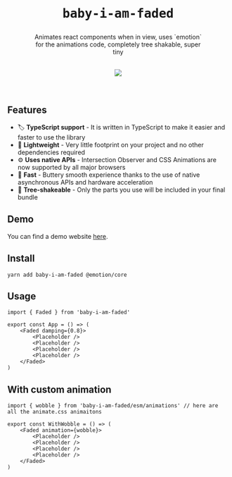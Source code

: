 <div align="center">
    <br/>
    <br/>
    <h1><pre>baby-i-am-faded</pre></h1>
    <p style='width: 400px;'>
    Animates react components when in view, uses `emotion` for the animations code, completely tree shakable, super tiny
    </p>
    <br/>
    <img src="https://upload.wikimedia.org/wikipedia/en/thumb/4/48/Faded_Zhu.jpg/220px-Faded_Zhu.jpg" />
    <br/>
    <br/>
    <br/>
</div>



## Features

-   🏷 **TypeScript support** - It is written in TypeScript to make it easier and faster to use the library
-   🍃 **Lightweight** - Very little footprint on your project and no other dependencies required
-   ⚙️ **Uses native APIs** - Intersection Observer and CSS Animations are now supported by all major browsers
-   🚀 **Fast** - Buttery smooth experience thanks to the use of native asynchronous APIs and hardware acceleration
-   🌳 **Tree-shakeable** - Only the parts you use will be included in your final bundle

## Demo

You can find a demo website [here](https://baby-i-am-faded.xmorse.now.sh).

## Install

`yarn add baby-i-am-faded @emotion/core`

## Usage

```tsx
import { Faded } from 'baby-i-am-faded'

export const App = () => (
    <Faded damping={0.8}>
        <Placeholder />
        <Placeholder />
        <Placeholder />
        <Placeholder />
    </Faded>
)
```

## With custom animation

```tsx
import { wobble } from 'baby-i-am-faded/esm/animations' // here are all the animate.css animaitons

export const WithWobble = () => (
    <Faded animation={wobble}>
        <Placeholder />
        <Placeholder />
        <Placeholder />
        <Placeholder />
    </Faded>
)
```
